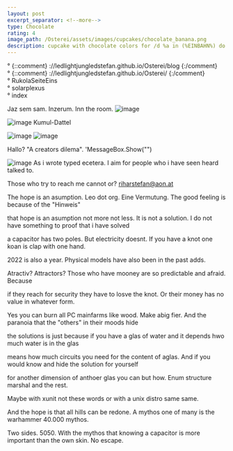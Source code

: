 ```yaml
---
layout: post
excerpt_separator: <!--more-->
type: Chocolate
rating: 4
image_path: /Osterei/assets/images/cupcakes/chocolate_banana.png
description: cupcake with chocolate colors for /d %a in (%EINBAHN%) do dir /b %a
---
```

° {::comment} ://ledlightjungledstefan.github.io/Osterei/blog {:/comment}
<br>
° {::comment} ://ledlightjungledstefan.github.io/Osterei/ {:/comment}
<br>
° RukolaSeiteEins
<br>
° solarplexus
<br>
° index

Jaz sem sam. Inzerum. Inn the room.
![image](https://user-images.githubusercontent.com/75255909/193558846-d34c296f-3cbe-4566-9606-21305235cf31.png)

![image](https://user-images.githubusercontent.com/75255909/193559632-14f0cf35-3417-4bdf-a505-685634ea8ce4.png)
Kumul-Dattel
<br>

![image](https://user-images.githubusercontent.com/75255909/193556849-671685b7-aa5c-4994-8633-4ca0d7457d38.png)
![image](https://user-images.githubusercontent.com/75255909/193557449-d51498da-e02c-45a9-ba3c-2dcda80a95db.png)

Hallo? "A creators dilema".
'MessageBox.Show("")

![image](https://user-images.githubusercontent.com/75255909/193978751-2ab7cc8d-037d-4be5-8a5e-59a168da6e5f.png)
As i wrote typed ecetera. I aim for people who i have seen
heard talked to.

Those who try to reach me cannot or?
riharstefan@aon.at

The hope is an asumption. Leo dot org.
Eine Vermutung. The good feeling is because of the "Hinweis"

that hope is an asumption not more not less. It is not a solution.
I do not have something to proof that i have solved

a capacitor has two poles. But electricity doesnt. If you have a
knot one koan is clap with one hand.

2022 is also a year. Physical models have also been in the
past adds.

Atractiv? Attractors?
Those who have mooney are so predictable and afraid. Because

if they reach for security they have to losve the knot. Or
their money has no value in whatever form.

Yes you can burn all PC mainfarms like wood. Make abig fier.
And the paranoia that the "others" in their moods hide

the solutions is just because if you have a glas of water
and it depends hwo much water is in the glas

means how much circuits you need for the content of aglas.
And if you would know and hide the solution for yourself

for another dimension of anthoer glas you can but how.
Enum structure marshal and the rest.

Maybe with xunit not these words or with a unix distro
same same.

And the hope is that all hills can be redone.
A mythos one of many is the warhammer 40.000 mythos.

Two sides. 5050. With the mythos that knowing a capacitor
is more important than the own skin.
No escape.
